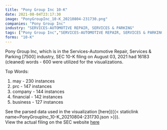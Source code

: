 ```yaml
---
title: "Pony Group Inc 10-K"
date: 2021-08-04T23:17:30
image: "PonyGroupInc_10-K_20210804-231730.png"
companies: "Pony Group Inc"
industry: "SERVICES-AUTOMOTIVE REPAIR, SERVICES & PARKING"
tags: ["Pony Group Inc","SERVICES-AUTOMOTIVE REPAIR, SERVICES & PARKING","08-03-2021","10-K"]
forms: "10-K"
---
```

Pony Group Inc, which is in the Services-Automotive Repair, Services & Parking [7500] industry, SEC 10-K filing on August 03, 2021 had 16183 (cleaned) words - 600 were utilized for the visualizations.

Top Words:
1. may - 230 instances
2. prc - 147 instances
3. company - 144 instances
4. financial - 142 instances
5. business - 127 instances


See the parsed data used in the visualization [here]({{< staticlink name=PonyGroupInc_10-K_20210804-231730.json >}}).  
View the actual filing on the SEC website [here](https://www.sec.gov/Archives/edgar/data/1784058/0001213900-21-039960.txt)